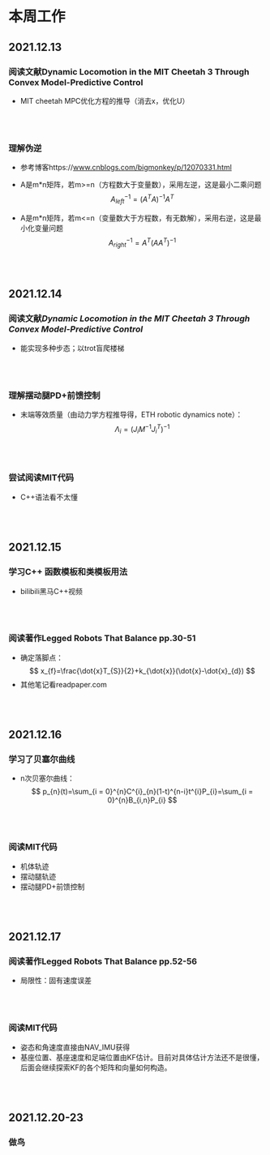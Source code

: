 # 本周工作

## 2021.12.13

### 阅读文献Dynamic Locomotion in the MIT Cheetah 3 Through Convex Model-Predictive Control

* MIT cheetah MPC优化方程的推导（消去x，优化U）

<br /> <br />

### 理解**伪逆**

* 参考博客https://www.cnblogs.com/bigmonkey/p/12070331.html

* A是m*n矩阵，若m>=n（方程数大于变量数），采用左逆，这是最小二乘问题
  $$
    A^{-1}_{left}=(A^{T}A)^{-1}A^{T}
  $$

* A是m*n矩阵，若m<=n（变量数大于方程数，有无数解），采用右逆，这是最小化变量问题
  $$
    A^{-1}_{right}=A^{T}(AA^{T})^{-1}
  $$


<br /> <br />

## 2021.12.14
### 阅读文献*Dynamic Locomotion in the MIT Cheetah 3 Through Convex Model-Predictive Control*
* 能实现多种步态；以trot盲爬楼梯

<br /> <br />

### 理解摆动腿PD+前馈控制
* 末端等效质量（由动力学方程推导得，ETH robotic dynamics note）：
  $$
    \Lambda_{i}=(J_{i}M^{-1}J^{T}_{i})^{-1}
  $$

<br /> <br />

  ### 尝试阅读MIT代码
*  C++语法看不太懂

<br /> <br />

## 2021.12.15
### 学习C++ 函数模板和类模板用法
* bilibili黑马C++视频

<br /> <br />

### 阅读著作Legged Robots That Balance pp.30-51
* 确定落脚点：
  $$
      x_{f}=\frac{\dot{x}T_{S}}{2}+k_{\dot{x}}(\dot{x}-\dot{x}_{d})
  $$
* 其他笔记看readpaper.com

<br /> <br />

## 2021.12.16
### 学习了贝塞尔曲线
* n次贝塞尔曲线：
$$
    p_{n}(t)=\sum_{i = 0}^{n}C^{i}_{n}(1-t)^{n-i}t^{i}P_{i}=\sum_{i = 0}^{n}B_{i,n}P_{i}
$$

<br /> <br />

### 阅读MIT代码
* 机体轨迹
* 摆动腿轨迹
* 摆动腿PD+前馈控制

<br /> <br />

## 2021.12.17
### 阅读著作Legged Robots That Balance pp.52-56
* 局限性：固有速度误差

<br /> <br />

### 阅读MIT代码
* 姿态和角速度直接由NAV_IMU获得
* 基座位置、基座速度和足端位置由KF估计。目前对具体估计方法还不是很懂，后面会继续探索KF的各个矩阵和向量如何构造。

<br /> <br />

## 2021.12.20-23
### 做鸟